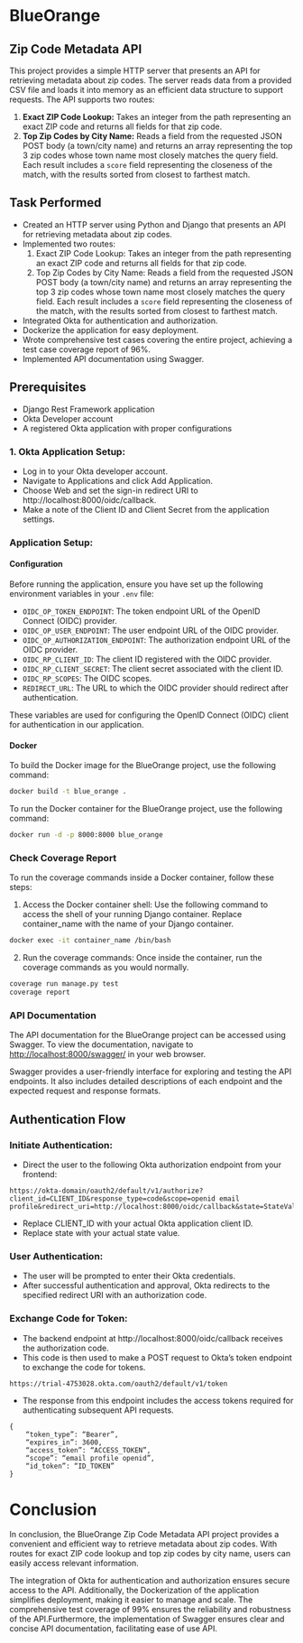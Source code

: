 # BlueOrange

## Zip Code Metadata API

This project provides a simple HTTP server that presents an API for retrieving metadata about zip codes. The server reads data from a provided CSV file and loads it into memory as an efficient data structure to support requests. The API supports two routes:

1. **Exact ZIP Code Lookup:** Takes an integer from the path representing an exact ZIP code and returns all fields for that zip code.
2. **Top Zip Codes by City Name:** Reads a field from the requested JSON POST body (a town/city name) and returns an array representing the top 3 zip codes whose town name most closely matches the query field. Each result includes a `score` field representing the closeness of the match, with the results sorted from closest to farthest match.

## Task Performed

- Created an HTTP server using Python and Django that presents an API for retrieving metadata about zip codes.
- Implemented two routes:
  1. Exact ZIP Code Lookup: Takes an integer from the path representing an exact ZIP code and returns all fields for that zip code.
  2. Top Zip Codes by City Name: Reads a field from the requested JSON POST body (a town/city name) and returns an array representing the top 3 zip codes whose town name most closely matches the query field. Each result includes a `score` field representing the closeness of the match, with the results sorted from closest to farthest match.
- Integrated Okta for authentication and authorization.
- Dockerize the application for easy deployment.
- Wrote comprehensive test cases covering the entire project, achieving a test case coverage report of 96%.
- Implemented API documentation using Swagger.


## Prerequisites
* Django Rest Framework application
* Okta Developer account
* A registered Okta application with proper configurations


### 1. Okta Application Setup:
* Log in to your Okta developer account.
* Navigate to Applications and click Add Application.
* Choose Web and set the sign-in redirect URI to http://localhost:8000/oidc/callback.
* Make a note of the Client ID and Client Secret from the application settings.

### Application Setup:

#### Configuration

Before running the application, ensure you have set up the following environment variables in your `.env` file:

- `OIDC_OP_TOKEN_ENDPOINT`: The token endpoint URL of the OpenID Connect (OIDC) provider.
- `OIDC_OP_USER_ENDPOINT`: The user endpoint URL of the OIDC provider.
- `OIDC_OP_AUTHORIZATION_ENDPOINT`: The authorization endpoint URL of the OIDC provider.
- `OIDC_RP_CLIENT_ID`: The client ID registered with the OIDC provider.
- `OIDC_RP_CLIENT_SECRET`: The client secret associated with the client ID.
- `OIDC_RP_SCOPES`: The OIDC scopes.
- `REDIRECT_URL`: The URL to which the OIDC provider should redirect after authentication.

These variables are used for configuring the OpenID Connect (OIDC) client for authentication in our application.

#### Docker

To build the Docker image for the BlueOrange project, use the following command:

```bash
docker build -t blue_orange .
```
To run the Docker container for the BlueOrange project, use the following command:
```bash
docker run -d -p 8000:8000 blue_orange
```

### Check Coverage Report
To run the coverage commands inside a Docker container, follow these steps:

 1. Access the Docker container shell: Use the following command to access the shell of your running Django container. Replace container_name with the name of your Django container.

```bash
docker exec -it container_name /bin/bash
```
 2. Run the coverage commands: Once inside the container, run the coverage commands as you would normally.

```bash
coverage run manage.py test
coverage report
```

### API Documentation

The API documentation for the BlueOrange project can be accessed using Swagger. To view the documentation, navigate to [http://localhost:8000/swagger/](http://localhost:8000/swagger/) in your web browser.

Swagger provides a user-friendly interface for exploring and testing the API endpoints. It also includes detailed descriptions of each endpoint and the expected request and response formats.


## Authentication Flow
### Initiate Authentication:
* Direct the user to the following Okta authorization endpoint from your frontend:
```
https://okta-domain/oauth2/default/v1/authorize?client_id=CLIENT_ID&response_type=code&scope=openid email profile&redirect_uri=http://localhost:8000/oidc/callback&state=StateValue
```
* Replace CLIENT_ID with your actual Okta application client ID.
* Replace state with your actual state value.
### User Authentication:
* The user will be prompted to enter their Okta credentials.
* After successful authentication and approval, Okta redirects to the specified redirect URI with an authorization code.
### Exchange Code for Token:
* The backend endpoint at http://localhost:8000/oidc/callback receives the authorization code.
* This code is then used to make a POST request to Okta’s token endpoint to exchange the code for tokens.
```
https://trial-4753028.okta.com/oauth2/default/v1/token
```
* The response from this endpoint includes the access tokens required for authenticating subsequent API requests.
```
{
    “token_type”: “Bearer”,
    “expires_in”: 3600,
    “access_token”: “ACCESS_TOKEN”,
    “scope”: “email profile openid”,
    “id_token”: “ID_TOKEN”
}
```

# Conclusion

In conclusion, the BlueOrange Zip Code Metadata API project provides a convenient and efficient way to retrieve metadata about zip codes. With routes for exact ZIP code lookup and top zip codes by city name, users can easily access relevant information.

The integration of Okta for authentication and authorization ensures secure access to the API. Additionally, the Dockerization of the application simplifies deployment, making it easier to manage and scale. The comprehensive test coverage of 99% ensures the reliability and robustness of the API.Furthermore, the implementation of Swagger ensures clear and concise API documentation, facilitating ease of use API.
